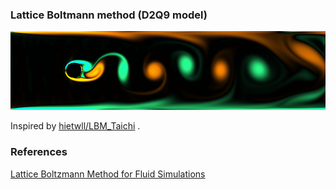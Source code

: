 

### Lattice Boltmann method (D2Q9 model)

![](./lbm_output/lbm_output.png)

Inspired by [hietwll/LBM_Taichi](https://github.com/hietwll/LBM_Taichi) .

### References

[Lattice Boltzmann Method for Fluid Simulations](https://www.math.nyu.edu/~billbao/report930.pdf)